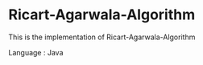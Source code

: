# Ricart-Agarwala-Algorithm
This is the implementation of Ricart-Agarwala-Algorithm

Language : Java
